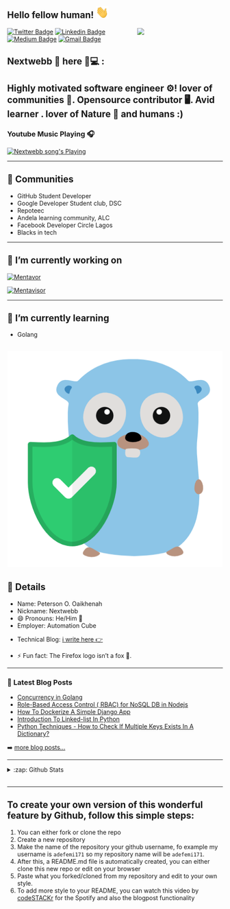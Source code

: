 <!-- <img src="https://raw.githubusercontent.com/adefemi171/adefemi171/master/DevOpsTalk.png" alt=""> -->

<h2> Hello fellow human! <img src="https://raw.githubusercontent.com/ABSphreak/ABSphreak/master/gifs/Hi.gif" width="30px"></h2>

<img align='right' src="https://res.cloudinary.com/nextwebb-devs/image/upload/v1610931763/octocat.jpg" width='200"'>

[![Twitter Badge](https://img.shields.io/badge/-@i_am_nextwebb-1ca0f1?style=flat-square&labelColor=1ca0f1&logo=twitter&logoColor=white&link=https://twitter.com/i_am_nextwebb)](https://twitter.com/i_am_nextwebb)
[![Linkedin Badge](https://img.shields.io/badge/-PetersonOaikhenah-blue?style=flat-square&logo=Linkedin&logoColor=white&link=https://www.linkedin.com/in/peterson-oaikhenah-102645144/)](https://www.linkedin.com/in/peterson-oaikhenah-102645144/) 
[![Medium Badge](https://img.shields.io/badge/-@nextwebb-03a57a?style=flat-square&labelColor=000000&logo=Medium&link=https://medium.com/@nextwebb/)](https://nextwebb.medium.com/)
[![Gmail Badge](https://img.shields.io/badge/-oaikhenahpeterson@gmail.com-c14438?style=flat-square&logo=Gmail&logoColor=white&link=mailto:oaikhenahpeterson@gmail.com)](mailto:oaikhenahpeterson@gmail.com)

## Nextwebb 🚀 here 👋💻 : 

Highly motivated software engineer ⚙️! lover of communities 🥑. Opensource contributor 🖥️. Avid learner . lover of Nature 🌲 and humans :)
---

### Youtube Music Playing 🎧
[<img src="https://res.cloudinary.com/nextwebb-devs/image/upload/v1610932526/Screenshot_from_2021-01-18_02-14-59.png" alt="Nextwebb song's Playing" title="Nextwebb song's Playing" width="350" />](https://music.youtube.com/playlist?list=LM)

---

## 👯 Communities
- GitHub Student Developer
- Google Developer Student club, DSC
- Repoteec 
- Andela learning community, ALC 
- Facebook Developer Circle Lagos
- Blacks in tech

---

## 🔭 I’m currently working on
[![Mentavor](https://img.shields.io/badge/Mentavisor-Improving%20qaulity%20mental%20heath%20care%20service-green)](https://app.mentavisor.com)

<a href="https://app.mentavisor.com"><img src="https://res.cloudinary.com/nextwebb-devs/image/upload/v1610930148/logo.png" title="Mentavisor"  ></a>

---

## 🌱 I’m currently learning
- Golang

![](https://raw.githubusercontent.com/assertgo/icon/master/assertgo_512.png "We are no longer the gophers who say Ni! We are now the gophers who say ekki-ekki-all-tests-are-green!")
---

## 💬 Details
- Name: Peterson O. Oaikhenah
- Nickname: Nextwebb 
- 😄 Pronouns: He/Him :man: 
- Employer: Automation Cube 
<!-- - Presentations -->
- Technical Blog: [i write here 👉](https://blog.nextwebb.tech/)

- ⚡ Fun fact: The Firefox logo isn’t a fox 🦊.


---

### 📕 Latest Blog Posts

<!-- BLOG-POST-LIST:START -->
- [Concurrency in Golang](https://blog.nextwebb.tech/concurrency-in-golang)
- [Role-Based Access Control ( RBAC) for NoSQL DB in Nodejs](https://blog.nextwebb.tech/role-based-access-control-rbac-for-nosql-db-in-nodejs)
- [How To Dockerize A Simple Django App](https://blog.nextwebb.tech/how-to-dockerize-a-simple-django-app)
- [Introduction To Linked-list In Python](https://blog.nextwebb.tech/introduction-to-linked-list-in-python)
- [Python Techniques - How to Check If Multiple Keys Exists In A Dictionary?](https://blog.nextwebb.tech/python-techniques-how-to-check-if-multiple-keys-exists-in-a-dictionary)
<!-- BLOG-POST-LIST:END -->

➡️ [more blog posts...](https://blog.nextwebb.tech)

---


<details>
  <summary>:zap: Github Stats</summary>

  <img align="left" alt="Nextwebb's Github Stats" src="https://github-readme-stats.vercel.app/api?username=nextwebb&show_icons=true&hide_border=true&theme=dark" />

</details>

<br />

---

## To create your own version of this wonderful feature by Github, follow this simple steps:

1. You can either fork or clone the repo
2. Create a new repository
3. Make the name of the repository your github username, fo example my username is `adefemi171` so my repository name will be `adefemi171`.
4. After this, a README.md file is automatically created, you can either clone this new repo or edit on your browser
5. Paste what you forked/cloned from my repository and edit to your own style.
5. To add more style to your README, you can watch this video by [codeSTACKr](https://www.youtube.com/watch?v=n6d4KHSKqGk) for the Spotify and also the blogpost functionality
